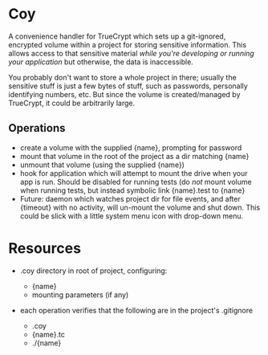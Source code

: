 # Coy

A convenience handler for TrueCrypt which sets up a git-ignored, encrypted
volume within a project for storing sensitive information.  This allows
access to that sensitive material _while you're developing or running your
application_ but otherwise, the data is inaccessible.

You probably don't want to store a whole project in there; usually the
sensitive stuff is just a few bytes of stuff, such as passwords, personally
identifying numbers, etc.  But since the volume is created/managed by
TrueCrypt, it could be arbitrarily large.

## Operations

 - create a volume with the supplied {name}, prompting for password
 - mount that volume in the root of the project as a dir matching {name}
 - unmount that volume (using the supplied {name})
 - hook for application which will attempt to mount the drive when your
   app is run.  Should be disabled for running tests (do _not_ mount
   volume when running tests, but instead symbolic link {name}.test to
   {name}
 - Future: daemon which watches project dir for file events, and after
   {timeout} with no activity, will un-mount the volume and shut down.
   This could be slick with a little system menu icon with drop-down
   menu.

# Resources

 - .coy directory in root of project, configuring:
   - {name}
   - mounting parameters (if any)

 - each operation verifies that the following are in the project's .gitignore
   - .coy
   - {name}.tc
   - ./{name}

